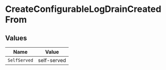 # CreateConfigurableLogDrainCreatedFrom


## Values

| Name         | Value        |
| ------------ | ------------ |
| `SelfServed` | self-served  |